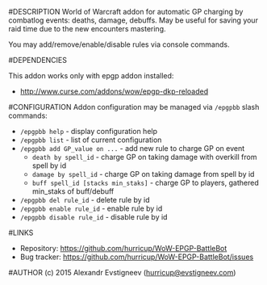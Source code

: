 #DESCRIPTION
World of Warcraft addon for automatic GP charging by combatlog events: deaths,
damage, debuffs. May be useful for saving your raid time due to the new 
encounters mastering.

You may add/remove/enable/disable rules via console commands.

#DEPENDENCIES

This addon works only with epgp addon installed:

* http://www.curse.com/addons/wow/epgp-dkp-reloaded

#CONFIGURATION
Addon configuration may be managed via `/epgpbb` slash commands:

* `/epgpbb help` - display configuration help 
* `/epgpbb list` - list of current configuration
* `/epgpbb add GP_value on ...` - add new rule to charge GP on event
  * `death by spell_id` - charge GP on taking damage with overkill from spell by id
  * `damage by spell_id` - charge GP on taking damage from spell by id
  * `buff spell_id [stacks min_staks]` - charge GP to players, gathered min_staks of buff/debuff
* `/epgpbb del rule_id` - delete rule by id
* `/epgpbb enable rule_id` - enable rule by id
* `/epgpbb disable rule_id` - disable rule by id

#LINKS
* Repository: https://github.com/hurricup/WoW-EPGP-BattleBot
* Bug tracker: https://github.com/hurricup/WoW-EPGP-BattleBot/issues

#AUTHOR
(c) 2015 Alexandr Evstigneev (hurricup@evstigneev.com)

